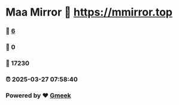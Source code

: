 # Maa Mirror :link: https://mmirror.top 
### :page_facing_up: [6](https://mmirror.top/tag.html) 
### :speech_balloon: 0 
### :hibiscus: 17230 
### :alarm_clock: 2025-03-27 07:58:40 
### Powered by :heart: [Gmeek](https://github.com/Meekdai/Gmeek)
